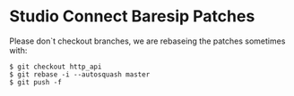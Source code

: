 # Studio Connect Baresip Patches

Please don`t checkout branches, we are rebaseing the patches sometimes with:

```
$ git checkout http_api
$ git rebase -i --autosquash master
$ git push -f
```
